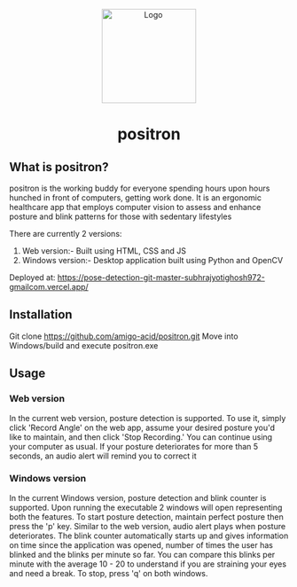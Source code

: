<p align="center">
  <a href="https://pose-detection-git-master-subhrajyotighosh972-gmailcom.vercel.app/"><img src="https://github.com/amigo-acid/positron/assets/62471257/5eeac271-be09-403f-be16-a98fe1c06dd1" alt="Logo" height=170></a>
</p>
<h1 align="center">positron</h1>



## What is positron?

positron is the working buddy for everyone spending hours upon hours hunched in front of computers, getting work done. It is an ergonomic healthcare app that employs computer vision to assess and enhance posture and blink patterns for those with sedentary lifestyles

There are currently 2 versions:
1. Web version:- Built using HTML, CSS and JS
2. Windows version:- Desktop application built using Python and OpenCV


Deployed at:
https://pose-detection-git-master-subhrajyotighosh972-gmailcom.vercel.app/

## Installation

Git clone https://github.com/amigo-acid/positron.git
Move into Windows/build and execute positron.exe

## Usage

### Web version
In the current web version, posture detection is supported. To use it, simply click 'Record Angle' on the web app, assume your desired posture you'd like to maintain, and then click 'Stop Recording.' You can continue using your computer as usual. If your posture deteriorates for more than 5 seconds, an audio alert will remind you to correct it

### Windows version
In the current Windows version, posture detection and blink counter is supported. Upon running the executable 2 windows will open representing both the features. To start posture detection, maintain perfect posture then press the 'p' key. Similar to the web version, audio alert plays when posture deteriorates. The blink counter automatically starts up and gives information on time since the application was opened, number of times the user has blinked and the blinks per minute so far. You can compare this blinks per minute with the average 10 - 20 to understand if you are straining your eyes and need a break. To stop, press 'q' on both windows.

